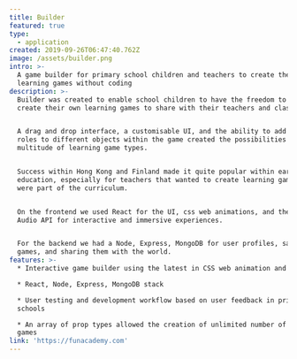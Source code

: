 ```yaml
---
title: Builder
featured: true
type:
  - application
created: 2019-09-26T06:47:40.762Z
image: /assets/builder.png
intro: >-
  A game builder for primary school children and teachers to create their own
  learning games without coding
description: >-
  Builder was created to enable school children to have the freedom to play and
  create their own learning games to share with their teachers and classmates. 


  A drag and drop interface, a customisable UI, and the ability to add multiple
  roles to different objects within the game created the possibilities for a
  multitude of learning game types. 


  Success within Hong Kong and Finland made it quite popular within early years
  education, especially for teachers that wanted to create learning games that
  were part of the curriculum.


  On the frontend we used React for the UI, css web animations, and the Web
  Audio API for interactive and immersive experiences. 


  For the backend we had a Node, Express, MongoDB for user profiles, saving
  games, and sharing them with the world.
features: >-
  * Interactive game builder using the latest in CSS web animation and web audio

  * React, Node, Express, MongoDB stack

  * User testing and development workflow based on user feedback in primary
  schools

  * An array of prop types allowed the creation of unlimited number of learning
  games
link: 'https://funacademy.com'
---
```


